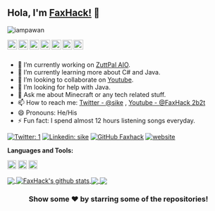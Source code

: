 ## Hola, I'm [FaxHack!](faxhack.tk) 👋

<p align="left"> <img src="https://komarev.com/ghpvc/?username=iampawan&label=Views&color=blue&style=plastic" alt="iampawan" /> </p>

<a href="https://twitter.com/">
  <img align="left" alt="sike" width="22px" src="https://cdn.jsdelivr.net/npm/simple-icons@v3/icons/twitter.svg" />
</a>
<a href="https://linkedin.com">
  <img align="left" alt="sike" width="22px" src="https://cdn.jsdelivr.net/npm/simple-icons@v3/icons/linkedin.svg" />
</a>
<a href="https://github.com/FaxHack/">
  <img align="left" alt="Pawan's Github" width="22px" src="https://cdn.jsdelivr.net/npm/simple-icons@v3/icons/github.svg" />
</a>
<a href="https://t.me/">
  <img align="left" alt="Pawan's Telegram" width="22px" src="https://cdn.jsdelivr.net/npm/simple-icons@v3/icons/telegram.svg" />
</a>
<a href="https://instagram.com">
  <img align="left" alt="Pawan's Instagram" width="22px" src="https://cdn.jsdelivr.net/npm/simple-icons@v3/icons/instagram.svg" />
</a>
<a href="https://www.facebook.com/">
  <img align="left" alt="Pawan's Facebook" width="22px" src="https://cdn.jsdelivr.net/npm/simple-icons@v3/icons/facebook.svg" />
</a>
<a href="https://www.youtube.com/channel/UCShF_EaNdqTPAbrOMCrgKWg/">
  <img align="left" alt="Pawan's Youtube" width="22px" src="https://cdn.jsdelivr.net/npm/simple-icons@v3/icons/youtube.svg" />
</a>

<br/>
<br/>



- 🔭 I’m currently working on [ZuttPal AIO](https://sike.com/).
- 🌱 I’m currently learning more about C# and Java.
- 👯 I’m looking to collaborate on [Youtube](https://www.youtube.com/channel/UCShF_EaNdqTPAbrOMCrgKWg).
- 🤔 I’m looking for help with Java.
- 💬 Ask me about Minecraft or any tech related stuff.
- 📫 How to reach me: [Twitter - @sike](https://twitter.com) , [Youtube - @FaxHack 2b2t](https://www.youtube.com/channel/UCShF_EaNdqTPAbrOMCrgKWg)
- 😄 Pronouns: He/His
- ⚡ Fun fact: I spend almost 12 hours listening songs everyday.

[![Twitter: 1](https://img.shields.io/twitter/follow/sike?style=social)](https://twitter.com/sike)
[![Linkedin: sike](https://img.shields.io/badge/-sike-blue?style=flat-square&logo=Linkedin&logoColor=white&link=https://www.linkedin.com/)](https://www.linkedin.com)
[![GitHub Faxhack](https://img.shields.io/github/followers/FaxHack?label=follow&style=social)](https://github.com/FaxHack)
[![website](https://img.shields.io/badge/SOON!!!!-2648ff?style=flat-square&logo=google-chrome)](https://Soon.tk/)


**Languages and Tools:**  

<code><img height="20" src="https://cdn.discordapp.com/attachments/830204076749750303/841459737387728937/Clogo.png"></code>
<code><img height="20" src="https://cdn.discordapp.com/attachments/830204076749750303/841459733432369162/JavaLogo.png"></code>
<code><img height="20" src="https://cdn.discordapp.com/attachments/830204076749750303/841459994570391592/MinecraftLogo.png"></code>    

<a href="https://github.com/FaxHack">
  <img align="center" src="https://github-readme-stats.vercel.app/api/top-langs/?username=FaxHack&theme=light&hide_langs_below=1" />
</a>
<a href="https://github.com/FaxHack">
 <img align="center" src="https://github-readme-stats.vercel.app/api?username=FaxHack&show_icons=true&theme=light&line_height=27" alt="FaxHack's github stats"/>
</a>
<a href="https://github.com/FaxHack/ZuttPal">
  <img align="center" src="https://github-readme-stats.vercel.app/api/pin/?username=Faxhack&repo=ZuttPal&theme=light" />

</a>
<a href="https://github.com/FaxHack/FaxHack-Client">
 <img align="center" src="https://github-readme-stats.vercel.app/api/pin/?username=FaxHack&repo=FaxHack-Client&theme=light" />
</a>

<div align="center">

### Show some ❤️ by starring some of the repositories!

</div>
